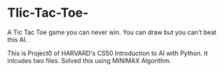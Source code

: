 # TIic-Tac-Toe-
A Tic Tac Toe game you can never win. You can draw but you can't beat this AI.

This is Project0 of HARVARD's CS50 Introduction to AI with Python.
It inlcudes two files.
Solved this using MINIMAX Algorithm.
